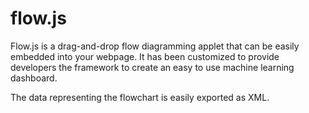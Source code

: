 # flow.js

Flow.js is a drag-and-drop flow diagramming applet that can be easily embedded into your webpage. It has been customized to provide developers the framework to create an easy to use machine learning dashboard.

The data representing the flowchart is easily exported as XML.
